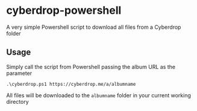 # cyberdrop-powershell

A very simple Powershell script to download all files from a Cyberdrop folder

## Usage

Simply call the script from Powershell passing the album URL as the parameter

```.\cyberdrop.ps1 https://cyberdrop.me/a/albumname```

All files will be downloaded to the ```albumname``` folder in your current working directory
